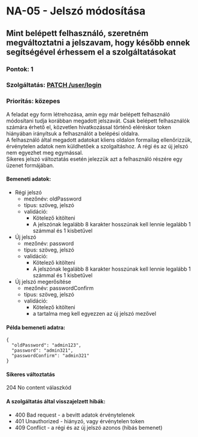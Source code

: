 # NA-05 - Jelszó módosítása

## Mint belépett felhasználó, szeretném megváltoztatni a jelszavam, hogy később ennek segítségével érhessem el a szolgáltatásokat

### Pontok: 1
### Szolgáltatás: [PATCH /user/login](http://localhost:5000/api-doc#/Users/AuthController_changePassword)
### Prioritás: közepes

A feladat egy form létrehozása, amin egy már belépett felhasználó módosítani tudja korábban megadott jelszavát. Csak belépett felhasználók számára érhető el, közvetlen hivatkozással történő eléréskor token hiányában irányítsuk a felhasználót a belépési oldalra.  
A felhasználó által megadott adatokat kliens oldalon formailag ellenőrizzük, érvénytelen adatok nem küldhetőek a szolgaltáshoz. A régi és az új jelszó nem egyezhet meg egymással.  
Sikeres jelszó változtatás esetén jelezzük azt a felhasználó részére egy üzenet formájában.

#### Bemeneti adatok:
- Régi jelszó
  - mezőnév: oldPassword
  - típus: szöveg, jelszó
  - validáció:
    - Kötelező kitölteni
    - A jelszónak legalább 8 karakter hosszúnak kell lennie legalább 1 számmal és 1 kisbetűvel
- Új jelszó
  - mezőnév: password
  - típus: szöveg, jelszó
  - validáció:
    - Kötelező kitölteni
    - A jelszónak legalább 8 karakter hosszúnak kell lennie legalább 1 számmal és 1 kisbetűvel
- Új jelszó megerősítése
  - mezőnév: passwordConfirm
  - típus: szöveg, jelszó
  - validáció:
    - Kötelező kitölteni
    - a tartalma meg kell egyezzen az új jelszó mezővel

#### Példa bemeneti adatra:
```
{
  "oldPassword": "admin123",
  "password": "admin321",
  "passwordConfirm": "admin321"
}
```

#### Sikeres változtatás
204 No content válaszkód

#### A szolgáltatás által visszajelzett hibák:
- 400 Bad request - a bevitt adatok érvénytelenek
- 401 Unauthorized - hiányzó, vagy érvénytelen token
- 409 Conflict - a régi és az új jelszó azonos (hibás bemenet)